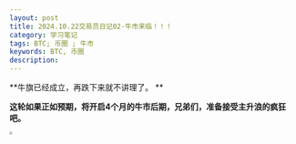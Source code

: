 ```yaml
---
layout: post
title: 2024.10.22交易员日记02-牛市来临！！！
category: 学习笔记
tags: BTC; 币圈 ; 牛市
keywords: BTC, 币圈
description: 
---
```


**牛旗已经成立，再跌下来就不讲理了。 **

**这轮如果正如预期，将开启4个月的牛市后期，兄弟们，准备接受主升浪的疯狂吧。**

<img src="https://curtisyan.oss-cn-shenzhen.aliyuncs.com/img/no_important/202410300030075.png" style="zoom:33%;" />

